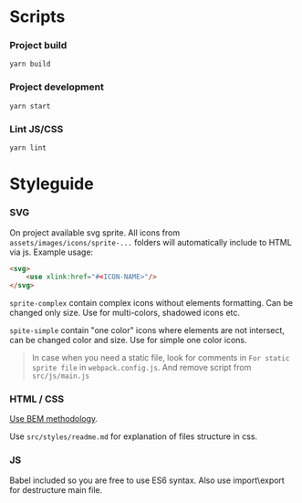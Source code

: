 # Scripts

### Project build

`yarn build`

### Project development

`yarn start`

### Lint JS/CSS

`yarn lint`

# Styleguide

### SVG

On project available svg sprite. All icons from `assets/images/icons/sprite-...` folders will automatically include to HTML via js. Example usage:
```html
<svg>
    <use xlink:href="#<ICON-NAME>"/>
</svg>
```

`sprite-complex` contain complex icons without elements formatting. Can be changed only size. Use for multi-colors, shadowed icons etc.

`spite-simple` contain "one color" icons where elements are not intersect, can be changed color and size. Use for simple one color icons.

> In case when you need a static file, look for comments in `For static sprite file` in `webpack.config.js`. And remove script from `src/js/main.js`

### HTML / CSS
[Use BEM methodology](https://en.bem.info/methodology/).

Use `src/styles/readme.md` for explanation of files structure in css.

### JS
Babel included so you are free to use ES6 syntax.
Also use import\export for destructure main file.
